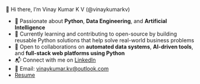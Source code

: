 👋 Hi there, I’m Vinay Kumar K V (@vinaykumarkv)

- 👀 Passionate about **Python**, **Data Engineering**, and **Artificial Intelligence**
- 🌱 Currently learning and contributing to open-source by building reusable Python solutions that help solve real-world business problems
- 🤝 Open to collaborations on **automated data systems**, **AI-driven tools**, and **full-stack web platforms using Python**
- 📬 Connect with me on [LinkedIn](https://www.linkedin.com/in/vinay-kumar-k-v/)  
- 📧 Email: vinaykumar.kv@outlook.com
- [Resume](https://vinaykumarkv.github.io/)

<!---
vinaykumarkv/vinaykumarkv is a ✨ special ✨ repository because its `README.md` (this file) appears on your GitHub profile.
You can click the Preview link to take a look at your changes.
--->
